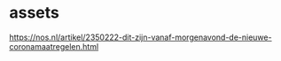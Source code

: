 # assets
https://nos.nl/artikel/2350222-dit-zijn-vanaf-morgenavond-de-nieuwe-coronamaatregelen.html
